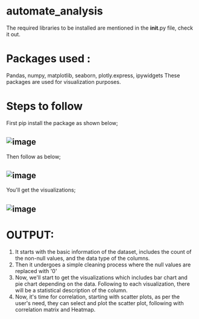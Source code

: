 # automate_analysis

The required libraries to be installed are mentioned in the __init__.py file, check it out.
# Packages  used :
Pandas, numpy, matplotlib, seaborn, plotly.express, ipywidgets
These packages are used for visualization purposes. 

# Steps to follow

First pip install the package as shown below;

![image](https://github.com/Hirshikesh2003/Automate_EDA/assets/78225619/b16cf60d-9f5e-48cc-91e7-ce030afcc4e6)
-----------------------------------------------------------------------------------------------
Then follow as below;

![image](https://github.com/Hirshikesh2003/Automate_EDA/assets/78225619/ac4d337d-2808-4939-9b54-9c93334b519c)
-----------------------------------------------------------------------------------------------
You'll get the visualizations;

![image](https://github.com/Hirshikesh2003/Automate_EDA/assets/78225619/01980900-65d1-4b4c-8f36-a290573bad21)
-----------------------------------------------------------------------------------------------

# OUTPUT:
1. It starts with the basic information of the dataset, includes the count of the non-null values, and the data type of the columns.
2. Then it undergoes a simple cleaning process where the null values are replaced with '0'
3. Now, we'll start to get the visualizations which includes bar chart and pie chart depending on the data. Following to each visualization, there will be a statistical description of the column.
4. Now, it's time for correlation, starting with scatter plots, as per the user's need, they can select and plot the scatter plot, following with correlation matrix and Heatmap.
